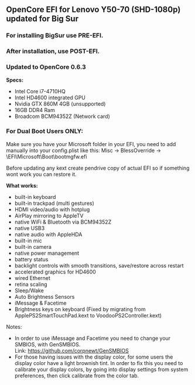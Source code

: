 ## OpenCore EFI for Lenovo Y50-70 (SHD-1080p) updated for Big Sur

### For installing BigSur use PRE-EFI.
### After installation, use POST-EFI.

### Updated to OpenCore 0.6.3

**Specs:**
  - Intel Core i7-4710HQ
  - Intel HD4600 integrated GPU
  - Nvidia GTX 860M 4GB (unsupported)
  - 16GB DDR4 Ram
  - Broadcom BCM94352Z (Network card)
  
  ### For Dual Boot Users ONLY:
  Make sure you have your Microsoft folder in your EFI, you need to add manually into your config.plist like this:
  Misc -> BlessOverride -> \EFI\Microsoft\Boot\bootmgfw.efi
  
 
 Before updating any kext create pendrive copy of actual EFI so if something wont
 work you can restore it.
 
 **What works:**
 
 - built-in keyboard
 - built-in trackpad (multi gestures)
 - HDMI video/audio with hotplug
 - AirPlay mirroring to AppleTV
 - native WiFi & Bluetooth via BCM94352Z
 - native USB3
 - native audio with AppleHDA
 - built-in mic
 - built-in camera
 - native power management
 - battery status
 - backlight controls with smooth transitions, save/restore across restart
 - accelerated graphics for HD4600
 - wired Ethernet
 - retina scaling
 - Sleep/Wake
 - Auto Brightness Sensors
 - iMessage & Facetime
 - Brightness keys on keyboard (Fixed by migrating from ApplePS2SmartTouchPad.kext to VoodooPS2Controller.kext)
 
 
 


Notes: 
- In order to use iMessage and Facetime you need to change your SMBIOS, with GenSMBIOS.<br>
Link: https://github.com/corpnewt/GenSMBIOS <br>
- For those having issues with the display color, for some users the display color have a light brownish tint. In order to fix this you need to calibrate your display colors, by going into display settings from system preferences, then click calibrate from the color tab.

